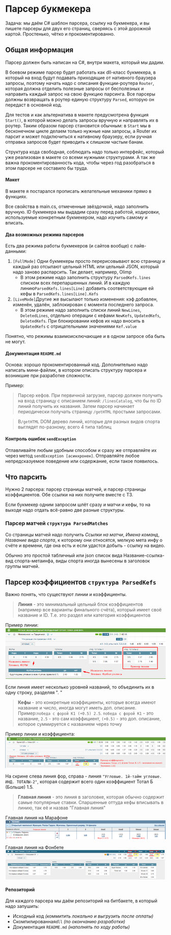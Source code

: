 # Парсер букмекера

Задача: мы даём C# шаблон парсера, ссылку на букмекера, и вы пишете парсеры для двух его страниц, сверяясь с этой дорожной картой. Простенько, чётко и прокоментированно.

## Общая информация

Парсер должен быть написан на C#, внутри макета, который мы дадим.

В боевом режиме парсер будет работать как dll-класс букмекера, в который на вход будут подавать приходящие от нативного браузера запросы, поэтому начать надо с описания функции-роутера `Router`, которая должна отделить полезные запросы от бесполезных и направить каждый запрос на свою функцию парсинга.
Все парсеры должны возвращать в роутер единую структуру `Parsed`, которую он передаст в основной код.

Для тестов и как альтернатива в макете предусмотрена функция `Start()`, в которой можно делать запросы вручную и направлять их в роутер. Таким образом парсер становится обычным: в `Start` мы в бесконечном цикле делаем только нужные нам запросы, а Router их парсит и может подключиться к нативному браузеру, если ручная отправка запросов будет приводить к слишком частым банам.

Структура кода свободная, соблюдать надо только интерфейс, который уже реализован в макете со всеми нужными структурами. А так же важна прокоментированность кода, чтобы через год разобраться в этом парсере не составило бы труда.

#### Макет
В макете я постарался прописать желательные механики прямо в функциях.

Все свойства в main.cs, отмеченные звёздочкой, надо заполнить вручную. ID букмекера мы выдадим сразу перед работой, кодировки, используемые конкретным букмекером, надо изучить самому и вписать.

#### Два возможных режима парсеров
Есть два режима работы букмекеров (и сайтов вообще) с лайв-данными: 
1. `[FullMode]` Одни букмекеры просто перерисовывают всю страницу и каждый раз отсылают цельный HTML или цельный JSON, 
который надо заново распарсить. Так делает, например, Olimp
   * В этом режиме надо заполнить структуру `ParsedKefs.lines` списком всех перепаршенных линий. И в каждую линию`ParsedKefs.lines[Line]` добавить соответствующие ей кефы в `ParsedKefs.lines[Line].Kefs`    
2. `[LiveMode]`Другие же высылают только изменения: кэф добавлен, изменён, удалён, заблокирован
с момента последнего запроса.
   * В этом режиме надо заполнить списки линий `NewLines`, `DeletedLines`, отдельно операции с кефами `NewKefs`, `UpdatedKefs`, `DeletedKefs`.
   При блокировании кефов их надо вносить в `UpdatedKefs` c отрицательными значениями `Kef.value`
   

Понятно, что режимы взаимоисключающие и в одном запросе оба быть не могут.

#### Документация `README.md`
Основа: хорошо прокоментированный код. 
Дополнительно надо написать мини-файлик, в котором описать структуру парсера и возникшие при разработке сложности.

Пример:

> Парсер кефов. При первичной загрузке, парсер должен получить на вход страницу с описанием линий:
`/linesCatalog`, что бы по ID линий получить их названия.
Затем парсер начинает периодически получать страницу `/getHTML` простыми запросами.

> В`/getHTML` DOM дерево линий, которые для разных видов спорта выглядят по-разному, всего 4 типа таблиц

#### Контроль ошибок `sendException`

Отлавливайте любым удобным способом и сразу же отправляйте их через метод `sendException [асинхронен]`. Отправляйте любое непредсказуемое поведение или содержание, если такое появилось.

## Что парсить

Нужно 2 парсера: парсер страницы матчей, и парсер страницы коэффициентов. Обе ссылки на них получите вместе с ТЗ.

Если букмекер одним запросом шлёт сразу и матчи и кефы, то на выходе надо отдать всё-равно две разные структуры.
  

### Парсер матчей `структура ParsedMatches`
Со страницы матчей надо получить *Ссылки на матчи*, *Имена команд*, *Название вида спорта*, к которому они относятся, мелкую мета инфу о счёте и времени, где она есть и если удастся добыть - ссылку на видео.

Обычно это простой табличный или json список вида Название-ссылка-вид спорта-метаинфа, виды спорта иногда вынесены в заголовок группы матчей.

## Парсер коэффициентов `структура ParsedKefs`

Важно понять, что существуют линии и коэффициенты.

> **Линия** - это минимальный цельный блок коэффициентов (например все варианты финального счёта), который имеет своё название и ID. Т.е. это раздел или категория коэффициентов

Пример линии: 
![линия](img/line.png)

Если линия имеет несколько уровней названий, то объединить их в одну строку, разделяя ". "

>**Кефы** - это конкретные коэффициенты, которые всегда имеют название и число, иногда могут иметь доп. описание. 
Пример:`победа с форой К1 (+0.5) 2.5`. `победа с форой К1` - это название, `2.5` - это сам коэффициент, `(+0.5)` - это доп. описание, которое суммируется с названием через точку

Пример линии и коэффициента: 
![линия](img/kefs.png)

На скрине слева линия фор, справа - линия `"Угловые. 1й-тайм угловые. ИНД. ТОТАЛЫ-2"`, которая содержит всего один коэффициент Тотал Б (Больше) 1.5.

> **Главная линия** - это линия в заголовке, которая обычно содержит самые популярные ставки. Спаршенные оттуда кефы вписывать в линию, так её и назвав "Главная линия"

Главная линия на Марафоне
![главная линия](img/mainline1.png)

Главная линия на Фонбете
![главная линия](img/mainline2.png)



#### Репозиторий
Для каждого парсера мы даём репозиторий на битбакете, в который надо запушить:

* Исходный код *(коммитить локально и выгрузить после оплаты)*
* Скомпилированная`dll` *(по окончанию разработки)*
* Документация `README.md` *(наполнять по ходу работы)*
